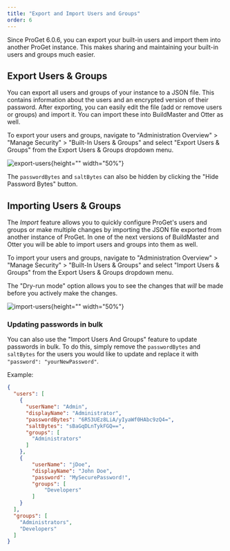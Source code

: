 ```yaml
---
title: "Export and Import Users and Groups"
order: 6
---
```


Since ProGet 6.0.6, you can export your built-in users and import them into another ProGet instance. This makes sharing and maintaining your built-in users and groups much easier.

## Export Users & Groups

You can export all users and groups of your instance to a JSON file. This contains information about the users and an encrypted version of their password. After exporting, you can easily edit the file (add or remove users or groups) and import it. You can import these into BuildMaster and Otter as well.

To export your users and groups, navigate to "Administration Overview" > "Manage Security" > "Built-In Users & Groups" and select "Export Users & Groups" from the Export Users & Groups dropdown menu.

![export-users](/resources/docs/export-users.png){height="" width="50%"}

The `passwordBytes` and `saltBytes` can also be hidden by clicking the "Hide Password Bytes" button.

## Importing Users & Groups

The *Import* feature allows you to quickly configure ProGet's users and groups or make multiple changes by importing the JSON file exported from another instance of ProGet. In one of the next versions of BuildMaster and Otter you will be able to import users and groups into them as well.

To import your users and groups, navigate to "Administration Overview" > "Manage Security" > "Built-In Users & Groups" and select "Import Users & Groups" from the Export Users & Groups dropdown menu.

The "Dry-run mode" option allows you to see the changes that *will* be made before you actively make the changes.

![import-users](/resources/docs/import-users.png){height="" width="50%"}

### Updating passwords in bulk

You can also use the "Import Users And Groups" feature to update passwords in bulk.  To do this, simply remove the `passwordBytes` and `saltBytes` for the users you would like to update and replace it with `"password": "yourNewPassword"`.  

Example:
```json
{
  "users": [
    {
      "userName": "Admin",
      "displayName": "Administrator",
      "passwordBytes": "6R53UEz8LiA/yIyaWf0HAbc9zQ4=",
      "saltBytes": "sBaGqDLnTykFGQ==",
      "groups": [
        "Administrators"
      ]
    },
    {
        "userName": "jDoe",
        "displayName": "John Doe",
        "password": "MySecurePassword!",
        "groups": [
            "Developers"
        ]
    }
  ],
  "groups": [
    "Administrators",
    "Developers"
  ]
}
```

